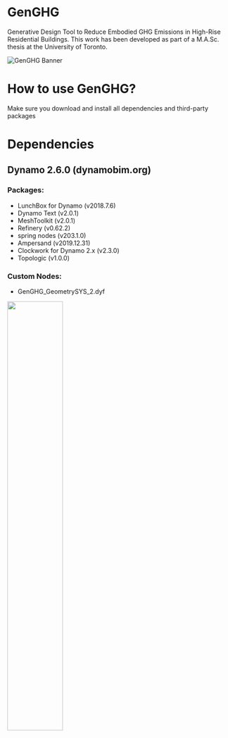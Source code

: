 # GenGHG
Generative Design Tool to Reduce Embodied GHG Emissions in High-Rise Residential Buildings.
This work has been developed as part of a M.A.Sc. thesis at the University of Toronto.


![GenGHG Banner](https://www.dropbox.com/s/5lsjhh7ih4tbfdg/2020.12.28%20Github%20Banner%202.png?raw=1)

# How to use GenGHG?
Make sure you download and install all dependencies and third-party packages 

# Dependencies
## Dynamo 2.6.0 (dynamobim.org)
### Packages: 
- LunchBox for Dynamo (v2018.7.6)
- Dynamo Text (v2.0.1)
- MeshToolkit (v2.0.1)
- Refinery (v0.62.2)
- spring nodes (v203.1.0)
- Ampersand (v2019.12.31)
- Clockwork for Dynamo 2.x (v2.3.0)
- Topologic (v1.0.0)
### Custom Nodes:
- GenGHG_GeometrySYS_2.dyf

<img src="https://www.dropbox.com/s/535161oyug4u0zp/GenGHG_thumbnail.png?raw=1" width=50% height=50%>
